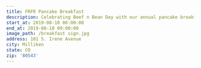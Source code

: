 ```yaml
---
title: FRFR Pancake Breakfast
description: Celebrating Beef n Bean Day with our annual pancake breakfast!
start_at: 2019-08-10 06:00:00
end_at: 2019-08-10 09:00:00
image_path: /breakfast sign.jpg
address: 101 S. Irene Avenue
city: Milliken
state: CO
zip: '80543'
---
```


